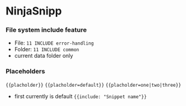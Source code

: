 # NinjaSnipp

### File system include feature

- File: `11 INCLUDE error-handling`
- Folder: `11 INCLUDE common`
- current data folder only

### Placeholders

`{{placholder}}`
`{{placholder=default}}`
`{{placholder=one|two|three}}`
  - first currently is default
`{{include: "Snippet name"}}`
